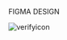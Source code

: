 FIGMA DESIGN

![verifyicon](https://user-images.githubusercontent.com/89796024/224509132-c6c7ebe8-843c-4692-8255-d2e680361c20.png)

